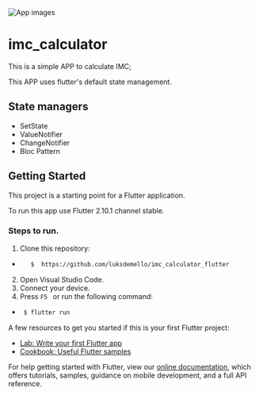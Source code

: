 <img src="https://user-images.githubusercontent.com/69207514/153929857-56bee52b-ea04-4b5e-ac1c-6aa0df8a1f7f.png" alt="App images" />

# imc_calculator

This is a simple APP to calculate IMC;

This APP uses flutter's default state management.

## State managers

* SetState
* ValueNotifier
* ChangeNotifier
* Bloc Pattern

## Getting Started

This project is a starting point for a Flutter application.

To run this app use Flutter 2.10.1 channel stable.

###  Steps to run.
1.  Clone this repository:
   - ```bash 
        $  https://github.com/luksdemello/imc_calculator_flutter 
     ```
2.  Open Visual Studio Code.
3.  Connect your device.
4.  Press `F5 ` or run the following command:
   - ```bash 
      $ flutter run 
     ```


A few resources to get you started if this is your first Flutter project:

- [Lab: Write your first Flutter app](https://flutter.dev/docs/get-started/codelab)
- [Cookbook: Useful Flutter samples](https://flutter.dev/docs/cookbook)

For help getting started with Flutter, view our
[online documentation](https://flutter.dev/docs), which offers tutorials,
samples, guidance on mobile development, and a full API reference.
